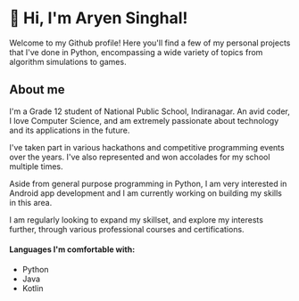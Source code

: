 # 👋 Hi, I'm Aryen Singhal!

Welcome to my Github profile! Here you'll find a few of my personal projects that I've done in Python, encompassing a wide variety of topics from algorithm simulations to games.

## About me
I'm a Grade 12 student of National Public School, Indiranagar.
An avid coder, I love Computer Science, and am extremely passionate about technology and its applications in the future.

I've taken part in various hackathons and competitive programming events over the years. I've also represented and won accolades for my school multiple times.

Aside from general purpose programming in Python, I am very interested in Android app development and I am currently working on building my skills in this area.

I am regularly looking to expand my skillset, and explore my interests further, through various professional courses and certifications.

#### Languages I'm comfortable with:
- Python
- Java
- Kotlin
